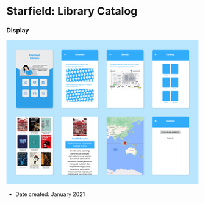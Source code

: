 # Starfield: Library Catalog

### Display
![Display](https://raw.githubusercontent.com/luqmanherifa/luqman-herifa-personal-portfolio-v2/main/public/works/mobile_starfield.png)

- Date created: January 2021
